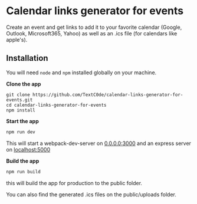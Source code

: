# Calendar links generator for events

Create an event and get links to add it to your favorite calendar (Google, Outlook, Microsoft365, Yahoo) as well as an .ics file (for calendars like apple's).

## Installation

You will need `node` and `npm` installed globally on your machine.

**Clone the app**

```
git clone https://github.com/TextC0de/calendar-links-generator-for-events.git
cd calendar-links-generator-for-events
npm install
```

**Start the app**

```bash
npm run dev
```

This will start a webpack-dev-server on [0.0.0.0:3000](http://0.0.0.0:3000/) and an express server on [localhost:5000](http://localhost:5000/)

**Build the app**

```bash
npm run build
```

this will build the app for production to the public folder.

You can also find the generated .ics files on the public/uploads folder.
